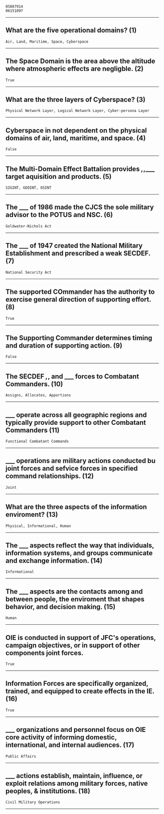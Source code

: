     05887914
    06151097
__________________________________________________________________________________________________________________
## What are the five operational domains? (1)
    Air, Land, Maritime, Space, Cyberspace
__________________________________________________________________________________________________________________
## The Space Domain is the area above the altitude where atmospheric effects are negligble. (2)
    True
__________________________________________________________________________________________________________________
## What are the three layers of Cyberspace? (3)
    Physical Network Layer, Logical Network Layer, Cyber-persona Layer
__________________________________________________________________________________________________________________
## Cyberspace in not dependent on the physical domains of air, land, maritime, and space. (4)
    False
__________________________________________________________________________________________________________________
## The Multi-Domain Effect Battalion provides ___,___,___ target aquisition and products. (5)
    SIGINT, GEOINT, OSINT
__________________________________________________________________________________________________________________
## The ___ of 1986 made the CJCS the sole military advisor to the POTUS and NSC. (6)
    Goldwater-Nichols Act
__________________________________________________________________________________________________________________
## The ___ of 1947 created the National Military Establishment and prescribed a weak SECDEF. (7)
    National Security Act
__________________________________________________________________________________________________________________
## The supported COmmander has the authority to exercise general direction of supporting effort. (8)
    True
__________________________________________________________________________________________________________________
## The Supporting Commander determines timing and duration of supporting action. (9)
    False
__________________________________________________________________________________________________________________
## The SECDEF ___,___, and ___ forces to Combatant Commanders. (10)
    Assigns, Allocates, Apportions
__________________________________________________________________________________________________________________
## ___ operate across all geographic regions and typically provide support to other Combatant Commanders (11)
    Functional Combatant Commands
__________________________________________________________________________________________________________________
## ___ operations are military actions conducted bu joint forces and sefvice forces in specified command relationships. (12)
    Joint
__________________________________________________________________________________________________________________
## What are the three aspects of the information enviroment? (13)
    Physical, Informational, Human
__________________________________________________________________________________________________________________
## The ___ aspects reflect the way that individuals, information systems, and groups communicate and exchange information. (14)
    Informational
__________________________________________________________________________________________________________________
## The ___ aspects are the contacts among and between people, the enviroment that shapes behavior, and decision making. (15)
    Human
__________________________________________________________________________________________________________________
## OIE is conducted in support of JFC's operations, campaign objectives, or in support of other components joint forces.
    True
__________________________________________________________________________________________________________________
## Information Forces are specifically organized, trained, and equipped to create effects in the IE. (16)
    True
__________________________________________________________________________________________________________________
## ___ organizations and personnel focus on OIE core activity of informing domestic, international, and internal audiences. (17)
    Public Affairs
__________________________________________________________________________________________________________________
## ___ actions establish, maintain, influence, or exploit relations among military forces, native peoples, & institutions. (18)
    Civil Military Operations
__________________________________________________________________________________________________________________
